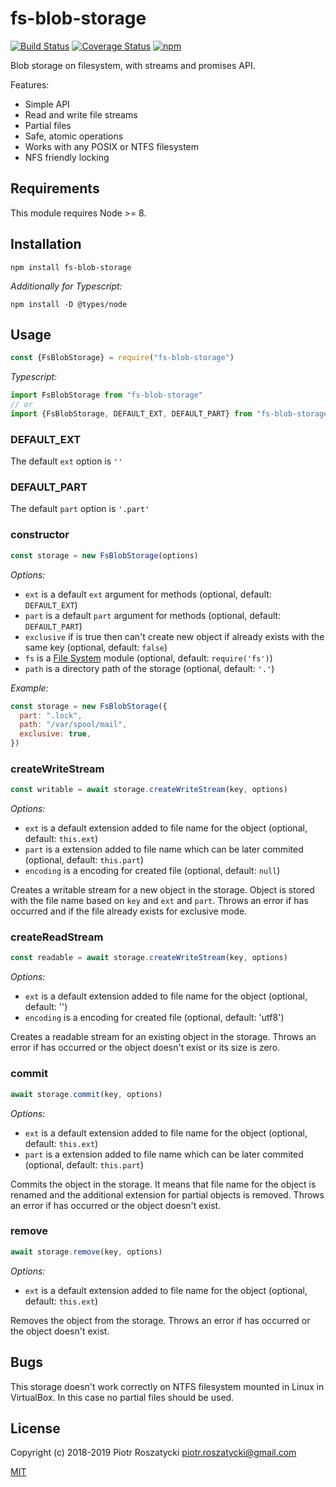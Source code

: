 # fs-blob-storage

<!-- markdownlint-disable MD013 -->

[![Build Status](https://secure.travis-ci.org/dex4er/js-fs-blob-storage.svg)](http://travis-ci.org/dex4er/js-fs-blob-storage) [![Coverage Status](https://coveralls.io/repos/github/dex4er/js-fs-blob-storage/badge.svg)](https://coveralls.io/github/dex4er/js-fs-blob-storage) [![npm](https://img.shields.io/npm/v/fs-blob-storage.svg)](https://www.npmjs.com/package/fs-blob-storage)

<!-- markdownlint-enable MD013 -->

Blob storage on filesystem, with streams and promises API.

Features:

- Simple API
- Read and write file streams
- Partial files
- Safe, atomic operations
- Works with any POSIX or NTFS filesystem
- NFS friendly locking

## Requirements

This module requires Node >= 8.

## Installation

```shell
npm install fs-blob-storage
```

_Additionally for Typescript:_

```shell
npm install -D @types/node
```

## Usage

```js
const {FsBlobStorage} = require("fs-blob-storage")
```

_Typescript:_

```ts
import FsBlobStorage from "fs-blob-storage"
// or
import {FsBlobStorage, DEFAULT_EXT, DEFAULT_PART} from "fs-blob-storage"
```

### DEFAULT_EXT

The default `ext` option is `''`

### DEFAULT_PART

The default `part` option is `'.part'`

### constructor

```js
const storage = new FsBlobStorage(options)
```

_Options:_

- `ext` is a default `ext` argument for methods (optional, default:
  `DEFAULT_EXT`)
- `part` is a default `part` argument for methods (optional, default:
  `DEFAULT_PART`)
- `exclusive` if is true then can't create new object if already exists with
  the same key (optional, default: `false`)
- `fs` is a [File System](https://nodejs.org/api/fs.html) module (optional,
  default: `require('fs')`)
- `path` is a directory path of the storage (optional, default: `'.'`)

_Example:_

```js
const storage = new FsBlobStorage({
  part: ".lock",
  path: "/var/spool/mail",
  exclusive: true,
})
```

### createWriteStream

```js
const writable = await storage.createWriteStream(key, options)
```

_Options:_

- `ext` is a default extension added to file name for the object (optional,
  default: `this.ext`)
- `part` is a extension added to file name which can be later commited
  (optional, default: `this.part`)
- `encoding` is a encoding for created file (optional, default: `null`)

Creates a writable stream for a new object in the storage. Object is stored with
the file name based on `key` and `ext` and `part`. Throws an error if has
occurred and if the file already exists for exclusive mode.

### createReadStream

```js
const readable = await storage.createWriteStream(key, options)
```

_Options:_

- `ext` is a default extension added to file name for the object (optional,
  default: '')
- `encoding` is a encoding for created file (optional, default: 'utf8')

Creates a readable stream for an existing object in the storage. Throws an error
if has occurred or the object doesn't exist or its size is zero.

### commit

```js
await storage.commit(key, options)
```

_Options:_

- `ext` is a default extension added to file name for the object (optional,
  default: `this.ext`)
- `part` is a extension added to file name which can be later commited
  (optional, default: `this.part`)

Commits the object in the storage. It means that file name for the object is
renamed and the additional extension for partial objects is removed. Throws an
error if has occurred or the object doesn't exist.

### remove

```js
await storage.remove(key, options)
```

_Options:_

- `ext` is a default extension added to file name for the object (optional,
  default: `this.ext`)

Removes the object from the storage. Throws an error if has occurred or the
object doesn't exist.

## Bugs

This storage doesn't work correctly on NTFS filesystem mounted in Linux in
VirtualBox. In this case no partial files should be used.

## License

Copyright (c) 2018-2019 Piotr Roszatycki <piotr.roszatycki@gmail.com>

[MIT](https://opensource.org/licenses/MIT)

